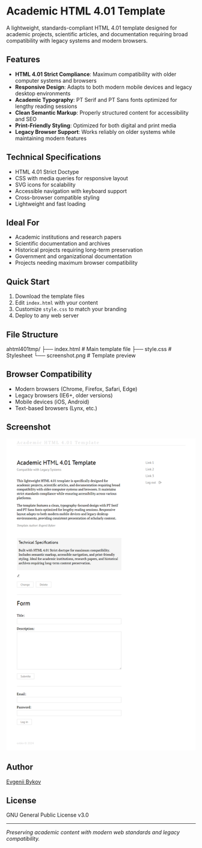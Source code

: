 # Academic HTML 4.01 Template

A lightweight, standards-compliant HTML 4.01 template designed for academic projects, scientific articles, and documentation requiring broad compatibility with legacy systems and modern browsers.

## Features

* **HTML 4.01 Strict Compliance**: Maximum compatibility with older computer systems and browsers
* **Responsive Design**: Adapts to both modern mobile devices and legacy desktop environments
* **Academic Typography**: PT Serif and PT Sans fonts optimized for lengthy reading sessions
* **Clean Semantic Markup**: Properly structured content for accessibility and SEO
* **Print-Friendly Styling**: Optimized for both digital and print media
* **Legacy Browser Support**: Works reliably on older systems while maintaining modern features

## Technical Specifications

- HTML 4.01 Strict Doctype
- CSS with media queries for responsive layout
- SVG icons for scalability
- Accessible navigation with keyboard support
- Cross-browser compatible styling
- Lightweight and fast loading

## Ideal For

- Academic institutions and research papers
- Scientific documentation and archives
- Historical projects requiring long-term preservation
- Government and organizational documentation
- Projects needing maximum browser compatibility

## Quick Start

1. Download the template files
2. Edit `index.html` with your content
3. Customize `style.css` to match your branding
4. Deploy to any web server

## File Structure

ahtml401tmp/
├── index.html # Main template file
├── style.css # Stylesheet
└── screenshot.png # Template preview

## Browser Compatibility

* Modern browsers (Chrome, Firefox, Safari, Edge)
* Legacy browsers (IE6+, older versions)
* Mobile devices (iOS, Android)
* Text-based browsers (Lynx, etc.)

## Screenshot

![Screenshot](screenshot.png)

## Author

[Evgenii Bykov](https://github.com/evbkv)

## License

GNU General Public License v3.0

---

*Preserving academic content with modern web standards and legacy compatibility.*